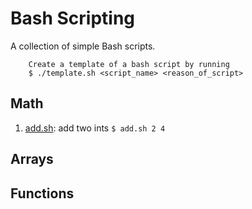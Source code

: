 # Bash Scripting

A collection of simple Bash scripts.

        Create a template of a bash script by running
        $ ./template.sh <script_name> <reason_of_script>

## Math

1. [add.sh](maths/add.sh): add two ints `$ add.sh 2 4`

## Arrays

## Functions

##
